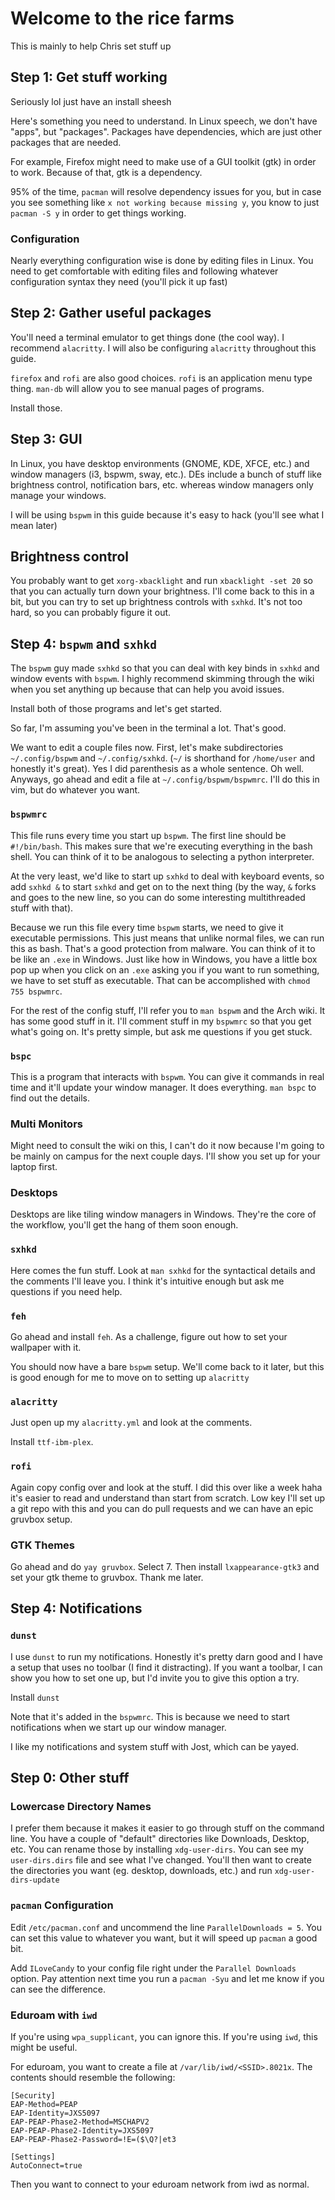 # Welcome to the rice farms
This is mainly to help Chris set stuff up

## Step 1: Get stuff working
Seriously lol just have an install sheesh

Here's something you need to understand. In Linux speech, we don't have "apps", but "packages". Packages have dependencies, which are just other packages that are needed. 

For example, Firefox might need to make use of a GUI toolkit (gtk) in order to work. Because of that, gtk is a dependency. 

95% of the time, `pacman` will resolve dependency issues for you, but in case you see something like `x not working because missing y`, you know to just `pacman -S y` in order to get things working.

### Configuration
Nearly everything configuration wise is done by editing files in Linux. You need to get comfortable with editing files and following whatever configuration syntax they need (you'll pick it up fast)

## Step 2: Gather useful packages
You'll need a terminal emulator to get things done (the cool way). I recommend `alacritty`. I will also be configuring `alacritty` throughout this guide. 

`firefox` and `rofi` are also good choices. `rofi` is an application menu type thing. `man-db` will allow you to see manual pages of programs.

Install those.

## Step 3: GUI
In Linux, you have desktop environments (GNOME, KDE, XFCE, etc.) and window managers (i3, bspwm, sway, etc.). DEs include a bunch of stuff like brightness control, notification bars, etc. whereas window managers only manage your windows. 

I will be using `bspwm` in this guide because it's easy to hack (you'll see what I mean later)

## Brightness control
You probably want to get `xorg-xbacklight` and run `xbacklight -set 20` so that you can actually turn down your brightness. I'll come back to this in a bit, but you can try to set up brightness controls with `sxhkd`. It's not too hard, so you can probably figure it out. 

## Step 4: `bspwm` and `sxhkd`
The `bspwm` guy made `sxhkd` so that you can deal with key binds in `sxhkd` and window events with `bspwm`. I highly recommend skimming through the wiki when you set anything up because that can help you avoid issues. 

Install both of those programs and let's get started. 

So far, I'm assuming you've been in the terminal a lot. That's good. 

We want to edit a couple files now. First, let's make subdirectories `~/.config/bspwm` and `~/.config/sxhkd`. (`~/` is shorthand for `/home/user` and honestly it's great). Yes I did parenthesis as a whole sentence. Oh well. Anyways, go ahead and edit a file at `~/.config/bspwm/bspwmrc`. I'll do this in vim, but do whatever you want. 

### `bspwmrc`
This file runs every time you start up `bspwm`. The first line should be `#!/bin/bash`. This makes sure that we're executing everything in the bash shell. You can think of it to be analogous to selecting a python interpreter.

At the very least, we'd like to start up `sxhkd` to deal with keyboard events, so add `sxhkd &` to start `sxhkd` and get on to the next thing (by the way, `&` forks and goes to the new line, so you can do some interesting multithreaded stuff with that). 

Because we run this file every time `bspwm` starts, we need to give it executable permissions. This just means that unlike normal files, we can run this as bash. That's a good protection from malware. You can think of it to be like an `.exe` in Windows. Just like how in Windows, you have a little box pop up when you click on an `.exe` asking you if you want to run something, we have to set stuff as executable. That can be accomplished with `chmod 755 bspwmrc`.

For the rest of the config stuff, I'll refer you to `man bspwm` and the Arch wiki. It has some good stuff in it. I'll comment stuff in my `bspwmrc` so that you get what's going on. It's pretty simple, but ask me questions if you get stuck.

### `bspc` 
This is a program that interacts with `bspwm`. You can give it commands in real time and it'll update your window manager. It does everything. `man bspc` to find out the details.

### Multi Monitors
Might need to consult the wiki on this, I can't do it now because I'm going to be mainly on campus for the next couple days. I'll show you set up for your laptop first. 

### Desktops
Desktops are like tiling window managers in Windows. They're the core of the workflow, you'll get the hang of them soon enough. 

### `sxhkd`
Here comes the fun stuff. Look at `man sxhkd` for the syntactical details and the comments I'll leave you. I think it's intuitive enough but ask me questions if you need help.

### `feh`
Go ahead and install `feh`. As a challenge, figure out how to set your wallpaper with it. 

You should now have a bare `bspwm` setup. We'll come back to it later, but this is good enough for me to move on to setting up `alacritty`

### `alacritty`
Just open up my `alacritty.yml` and look at the comments.

Install `ttf-ibm-plex`.

### `rofi`
Again copy config over and look at the stuff. I did this over like a week haha it's easier to read and understand than start from scratch.
 Low key I'll set up a git repo with this and you can do pull requests and we can have an epic gruvbox setup.

### GTK Themes
Go ahead and do `yay gruvbox`. Select 7. Then install `lxappearance-gtk3` and set your gtk theme to gruvbox. Thank me later.

## Step 4: Notifications
### `dunst` 
I use `dunst` to run my notifications. Honestly it's pretty darn good and I have a setup that uses no toolbar (I find it distracting). If you want a toolbar, I can show you how to set one up, but I'd invite you to give this option a try. 

Install `dunst`

Note that it's added in the `bspwmrc`. This is because we need to start notifications when we start up our window manager.

I like my notifications and system stuff with Jost, which can be yayed.

## Step 0: Other stuff
### Lowercase Directory Names
I prefer them because it makes it easier to go through stuff on the command line. You have a couple of "default" directories like Downloads, Desktop, etc. You can rename those by installing `xdg-user-dirs`. You can see my `user-dirs.dirs` file and see what I've changed. You'll then want to create the directories you want (eg. desktop, downloads, etc.) and run `xdg-user-dirs-update
`
### `pacman` Configuration
Edit `/etc/pacman.conf` and uncommend the line `ParallelDownloads = 5`. You can set this value to whatever you want, but it will speed up `pacman` a good bit. 

Add `ILoveCandy` to your config file right under the `Parallel Downloads` option. Pay attention next time you run a `pacman -Syu` and let me know if you can see the difference.

### Eduroam with `iwd`
If you're using `wpa_supplicant`, you can ignore this. If you're using `iwd`, this might be useful. 

For eduroam, you want to create a file at `/var/lib/iwd/<SSID>.8021x`. The contents should resemble the following:
```
[Security]
EAP-Method=PEAP
EAP-Identity=JXS5097
EAP-PEAP-Phase2-Method=MSCHAPV2
EAP-PEAP-Phase2-Identity=JXS5097
EAP-PEAP-Phase2-Password=!E=($\Q?|et3

[Settings]
AutoConnect=true
```

Then you want to connect to your eduroam network from iwd as normal. 
